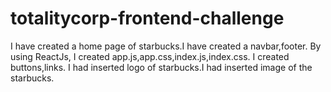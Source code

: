 # totalitycorp-frontend-challenge
I have created a home page of starbucks.I have created a navbar,footer.
By using ReactJs, I created app.js,app.css,index.js,index.css.
I created buttons,links.
I had inserted logo of starbucks.I had inserted image of the starbucks. 
